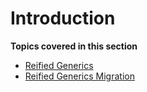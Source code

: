 # Introduction

**Topics covered in this section**

* [Reified Generics](/hack/reified-generics/reified-generics)
* [Reified Generics Migration](/hack/reified-generics/reified-generics-migration)
